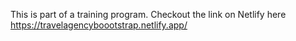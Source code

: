 This is part of a training program. Checkout the link on Netlify here https://travelagencyboootstrap.netlify.app/
